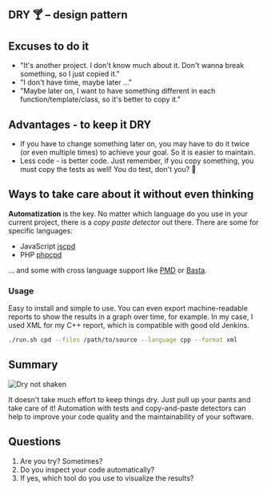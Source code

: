 ## DRY 🍸️ – design pattern

## Excuses to do it

- "It's another project. I don't know much about it. Don't wanna break something, so I just copied it."
- "I don't have time, maybe later …"
- "Maybe later on, I want to have something different in each function/template/class, so it's better to copy it."

## Advantages - to keep it DRY

- If you have to change something later on, you may have to do it twice (or even multiple times) to achieve your goal. So it is easier to maintain.
- Less code - is better code.  Just remember, if you copy something, you must copy the tests as well! You do test, don't you? 🤨

## Ways to take care about it without even thinking

**Automatization** is the key. No matter which language do you use in your current project, there is a _copy paste detector_ out there. There are some for specific languages:

- JavaScript  [jscpd](https://www.npmjs.com/package/jscpd) 
- PHP  [phpcpd](https://phpqa.io/projects/phpcpd.html) 

… and some with cross language support like  [PMD](https://pmd.github.io/)  or  [Basta](https://github.com/kucherenko/basta).


### Usage

Easy to install and simple to use. You can even export machine-readable reports to show the results in a graph over time, for example. In my case, I used XML for my C++ report, which is compatible with good old Jenkins.

```bash
./run.sh cpd --files /path/to/source --language cpp --format xml
```

## Summary


![Dry not shaken](https://i.imgflip.com/5hn72r.jpg)

It doesn't take much effort to keep things dry. Just pull up your pants and take care of it! Automation with tests and copy-and-paste detectors can help to improve your code quality and the maintainability of your software.


## Questions

1. Are you try? Sometimes?
2. Do you inspect your code automatically?
3. If yes, which tool do you use to visualize the results?

